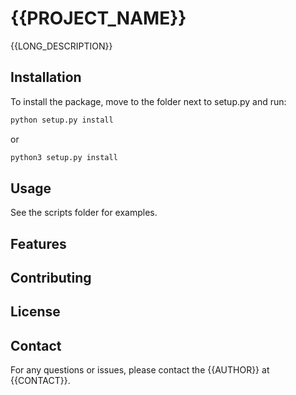 # {{PROJECT_NAME}}

{{LONG_DESCRIPTION}}

## Installation

To install the package, move to the folder next to setup.py and run:
```bash
python setup.py install
```
or
```bash
python3 setup.py install
```
## Usage

See the scripts folder for examples.

## Features


## Contributing


## License


## Contact

For any questions or issues, please contact the {{AUTHOR}} at {{CONTACT}}.

